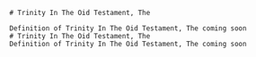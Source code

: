 
    # Trinity In The Oid Testament, The

    Definition of Trinity In The Oid Testament, The coming soon
    # Trinity In The Oid Testament, The
    Definition of Trinity In The Oid Testament, The coming soon